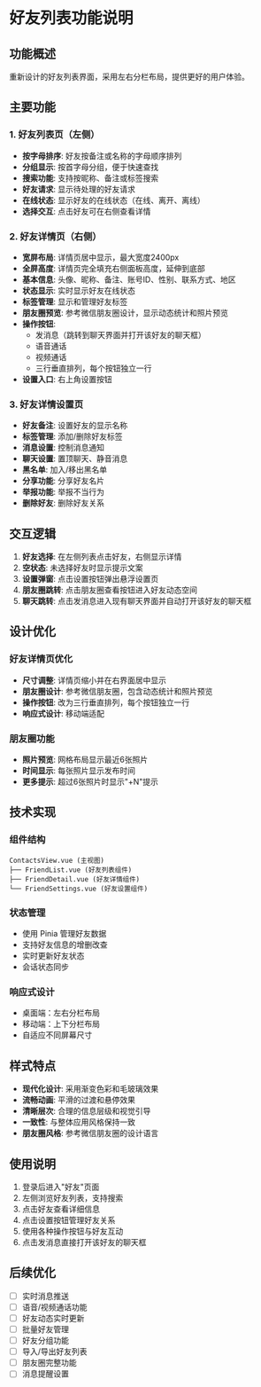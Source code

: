 # 好友列表功能说明

## 功能概述

重新设计的好友列表界面，采用左右分栏布局，提供更好的用户体验。

## 主要功能

### 1. 好友列表页（左侧）
- **按字母排序**: 好友按备注或名称的字母顺序排列
- **分组显示**: 按首字母分组，便于快速查找
- **搜索功能**: 支持按昵称、备注或标签搜索
- **好友请求**: 显示待处理的好友请求
- **在线状态**: 显示好友的在线状态（在线、离开、离线）
- **选择交互**: 点击好友可在右侧查看详情

### 2. 好友详情页（右侧）
- **宽屏布局**: 详情页居中显示，最大宽度2400px
- **全屏高度**: 详情页完全填充右侧面板高度，延伸到底部
- **基本信息**: 头像、昵称、备注、账号ID、性别、联系方式、地区
- **状态显示**: 实时显示好友在线状态
- **标签管理**: 显示和管理好友标签
- **朋友圈预览**: 参考微信朋友圈设计，显示动态统计和照片预览
- **操作按钮**: 
  - 发消息（跳转到聊天界面并打开该好友的聊天框）
  - 语音通话
  - 视频通话
  - 三行垂直排列，每个按钮独立一行
- **设置入口**: 右上角设置按钮

### 3. 好友详情设置页
- **好友备注**: 设置好友的显示名称
- **标签管理**: 添加/删除好友标签
- **消息设置**: 控制消息通知
- **聊天设置**: 置顶聊天、静音消息
- **黑名单**: 加入/移出黑名单
- **分享功能**: 分享好友名片
- **举报功能**: 举报不当行为
- **删除好友**: 删除好友关系

## 交互逻辑

1. **好友选择**: 在左侧列表点击好友，右侧显示详情
2. **空状态**: 未选择好友时显示提示文案
3. **设置弹窗**: 点击设置按钮弹出悬浮设置页
4. **朋友圈跳转**: 点击朋友圈查看按钮进入好友动态空间
5. **聊天跳转**: 点击发消息进入现有聊天界面并自动打开该好友的聊天框

## 设计优化

### 好友详情页优化
- **尺寸调整**: 详情页缩小并在右界面居中显示
- **朋友圈设计**: 参考微信朋友圈，包含动态统计和照片预览
- **操作按钮**: 改为三行垂直排列，每个按钮独立一行
- **响应式设计**: 移动端适配

### 朋友圈功能
- **照片预览**: 网格布局显示最近6张照片
- **时间显示**: 每张照片显示发布时间
- **更多提示**: 超过6张照片时显示"+N"提示

## 技术实现

### 组件结构
```
ContactsView.vue (主视图)
├── FriendList.vue (好友列表组件)
├── FriendDetail.vue (好友详情组件)
└── FriendSettings.vue (好友设置组件)
```

### 状态管理
- 使用 Pinia 管理好友数据
- 支持好友信息的增删改查
- 实时更新好友状态
- 会话状态同步

### 响应式设计
- 桌面端：左右分栏布局
- 移动端：上下分栏布局
- 自适应不同屏幕尺寸

## 样式特点

- **现代化设计**: 采用渐变色彩和毛玻璃效果
- **流畅动画**: 平滑的过渡和悬停效果
- **清晰层次**: 合理的信息层级和视觉引导
- **一致性**: 与整体应用风格保持一致
- **朋友圈风格**: 参考微信朋友圈的设计语言

## 使用说明

1. 登录后进入"好友"页面
2. 左侧浏览好友列表，支持搜索
3. 点击好友查看详细信息
4. 点击设置按钮管理好友关系
5. 使用各种操作按钮与好友互动
6. 点击发消息直接打开该好友的聊天框

## 后续优化

- [ ] 实时消息推送
- [ ] 语音/视频通话功能
- [ ] 好友动态实时更新
- [ ] 批量好友管理
- [ ] 好友分组功能
- [ ] 导入/导出好友列表
- [ ] 朋友圈完整功能
- [ ] 消息提醒设置 